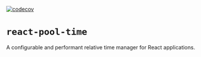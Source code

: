 [![codecov](https://codecov.io/gh/louisscruz/react-pool-time/branch/master/graph/badge.svg?token=YlOca0sPpR)](https://codecov.io/gh/louisscruz/react-pool-time)

# `react-pool-time`

A configurable and performant relative time manager for React applications.